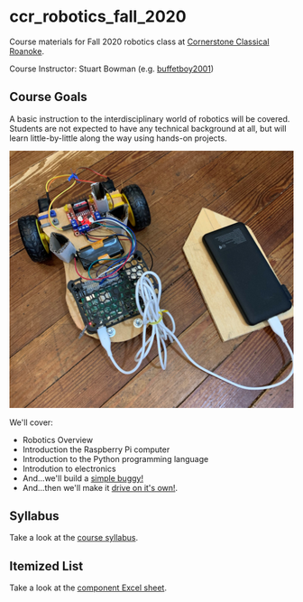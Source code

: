 # ccr_robotics_fall_2020

Course materials for Fall 2020 robotics class at [Cornerstone Classical Roanoke](https://cornerstoneclassicalroanoke.org/).

Course Instructor: Stuart Bowman (e.g. [buffetboy2001](https://github.com/buffetboy2001))

## Course Goals

A basic instruction to the interdisciplinary world of robotics will be covered. Students are not expected to have any technical background at all, but will learn little-by-little along the way using hands-on projects.

![](resources/pics/vehicle_battery_on_floor.jpg)

We'll cover:

* Robotics Overview
* Introduction the Raspberry Pi computer
* Introduction to the Python programming language
* Introdution to electronics
* And...we'll build a [simple buggy!](https://projects.raspberrypi.org/en/projects/build-a-buggy)
* And...then we'll make it [drive on it's own!](https://projects.raspberrypi.org/en/projects/rpi-python-line-following).

## Syllabus

Take a look at the [course syllabus](./resources/syllabus.md).

## Itemized List

Take a look at the [component Excel sheet](./resources/component_sheet.xlsx).
